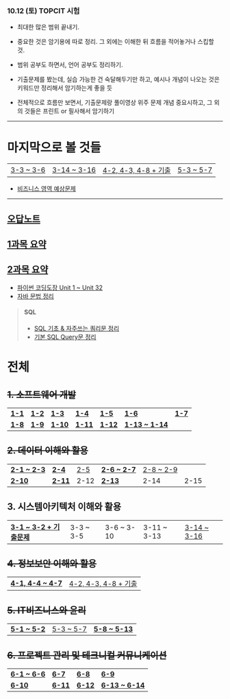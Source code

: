### 10.12 (토) TOPCIT 시험
- 최대한 많은 범위 끝내기.
- 중요한 것은 암기용에 따로 정리. 그 외에는 이해한 뒤 흐름을 적어놓거나 스킵할 것.
- 범위 공부도 하면서, 언어 공부도 정리하기.

- 기출문제를 봤는데, 실습 가능한 건 숙달해두기만 하고, 예시나 개념이 나오는 것은 키워드만 정리해서 암기하는게 좋을 듯
- 전체적으로 흐름만 보면서, 기출문제랑 풀이영상 위주 문제 개념 중요시하고, 그 외의 것들은 프린트 or 필사해서 암기하기


- - - 

# 마지막으로 볼 것들

<table>
  <tr>
    <td><a href="https://github.com/r3j0/TIL/blob/main/TOPCIT/20241011_topcit_3_3.md">3-3 ~ 3-6</a></td>
    <td><a href="https://github.com/r3j0/TIL/blob/main/TOPCIT/20241010_topcit_3_14.md">3-14 ~ 3-16</a></td>
    <td><a href="https://github.com/r3j0/TIL/blob/main/TOPCIT/20241010_topcit_4_2.md">4-2, 4-3, 4-8 + 기출</a>
    <td><a href="https://github.com/r3j0/TIL/blob/main/TOPCIT/20241009_topcit_5_5.md">5-3 ~ 5-7</td>
  </tr>
</table>

- [비즈니스 영역 예상문제](https://jinty1004.tistory.com/category/%ED%83%91%EC%8B%AF%28Topcit%29%20%EC%98%88%EC%83%81%EB%AC%B8%EC%A0%9C?page=2)

- - - 

## [오답노트](https://github.com/r3j0/TIL/blob/main/TOPCIT/20240929_topcit.md)
## [1과목 요약](https://github.com/r3j0/TIL/blob/main/TOPCIT/20241008_topcit_1.md)
## [2과목 요약](https://github.com/r3j0/TIL/blob/main/TOPCIT/20241008_topcit2.md)

- [파이썬 코딩도장 Unit 1 ~ Unit 32](https://github.com/r3j0/TIL/blob/main/TOPCIT/20240927_topcit_py.md)
- [자바 문법 정리](https://velog.io/@rlafbf222/JAVA-%EA%B8%B0%EC%B4%88-%EB%AC%B8%EB%B2%95-%EA%B0%9C%EB%85%90-%EC%A0%95%EB%A6%AC)
> #### SQL
> - [SQL 기초 & 자주쓰는 쿼리문 정리](https://365kim.tistory.com/102)
> - [기본 SQL Query문 정리](https://lcs1245.tistory.com/entry/%EA%B8%B0%EB%B3%B8-SQL-Query%EB%AC%B8-%EC%A0%95%EB%A6%AC-SELECT-INSERT-UPDATE-DELETE)


# 전체
## ~~1. 소프트웨어 개발~~
<table>
  <tr>
    <td><a href="https://github.com/r3j0/TIL/blob/main/TOPCIT/20240928_topcit_1_1.md"><b>1-1</b></a></td>
    <td><a href="https://github.com/r3j0/TIL/blob/main/TOPCIT/20240928_topcit_1_2.md"><b>1-2</b></a></td>
    <td><a href="https://github.com/r3j0/TIL/blob/main/TOPCIT/20240928_topcit_1_3.md"><b>1-3</b></a></td>
    <td><a href="https://github.com/r3j0/TIL/blob/main/TOPCIT/20240928_topcit_1_4.md"><b>1-4</b></a></td>
    <td><a href="https://github.com/r3j0/TIL/blob/main/TOPCIT/20240928_topcit_1_5.md"><b>1-5</b></a></td>
    <td><a href="https://github.com/r3j0/TIL/tree/main/TOPCIT/20241001_topcit_1_6.md"><b>1-6</b></a></td>
    <td><a href="https://github.com/r3j0/TIL/blob/main/TOPCIT/20240909_topcit.md"><b>1-7</b></a></td>
  </tr>
  <tr>
    <td><a href="https://github.com/r3j0/TIL/blob/main/TOPCIT/20240928_topcit_1_8.md"><b>1-8</b></a></td>
    <td><a href="https://github.com/r3j0/TIL/blob/main/TOPCIT/20241002_topcit_1_9.md"><b>1-9</b></a></td>
    <td><a href="https://github.com/r3j0/TIL/blob/main/TOPCIT/20241002_topcit_1_10.md"><b>1-10</b></a></td>
    <td><a href="https://github.com/r3j0/TIL/blob/main/TOPCIT/20241002_topcit_1_11.md"><b>1-11</b></a></td>
    <td><a href="https://github.com/r3j0/TIL/blob/main/TOPCIT/20241002_topcit_1_12.md"><b>1-12</b></a></td>
    <td><a href="https://github.com/r3j0/TIL/blob/main/TOPCIT/20241002_topcit_1_13.md"><b>1-13 ~ 1-14</b></a></td>
  </tr>
</table>

## ~~2. 데이터 이해와 활용~~
<table>
  <tr>
    <td><a href="https://github.com/r3j0/TIL/blob/main/TOPCIT/20241003_topcit_2_1.md"><b>2-1 ~ 2-3</b></a></td>
    <td><a href="https://github.com/r3j0/TIL/blob/main/TOPCIT/20240929_topcit_2_4.md"><b>2-4</b></a></td>
    <td><a href="https://github.com/r3j0/TIL/blob/main/TOPCIT/20240929_topcit_2_5.md">2-5</a></td>
    <td><a href="https://github.com/r3j0/TIL/blob/main/TOPCIT/20241006_topcit_2_6.md"><b>2-6 ~ 2-7</b></a></td>
    <td><a href="https://github.com/r3j0/TIL/blob/main/TOPCIT/20241003_topcit_2_8.md">2-8 ~ 2-9</a></td>
  </tr>
  <tr>
    <td><a href="https://github.com/r3j0/TIL/blob/main/TOPCIT/20241006_topcit_2_10.md"><b>2-10</b></a></td>
    <td><a href="https://github.com/r3j0/TIL/blob/main/TOPCIT/20241006_topcit_2_11.md"><b>2-11</b></a></td>
    <td>2-12</td>
    <td><a href="https://github.com/r3j0/TIL/blob/main/TOPCIT/20241006_topcit_2_13.md"><b>2-13</b></a></td>
    <td>2-14</td>
    <td>2-15</td>
  </tr>
</table>

## 3. 시스템아키텍처 이해와 활용
<table>
  <tr>
    <td><a href="https://github.com/r3j0/TIL/blob/main/TOPCIT/20241009_topcit3.md"><b>3-1 ~ 3-2 + 기출문제</b></a></td>
    <td>3-3 ~ 3-5</td>
    <td>3-6 ~ 3-10</td>
    <td>3-11 ~ 3-13</td>
    <td><a href="https://github.com/r3j0/TIL/blob/main/TOPCIT/20241010_topcit_3_14.md">3-14 ~ 3-16</a></td>
  </tr>
</table>

## ~~4. 정보보안 이해와 활용~~
<table>
  <tr>
    <td><a href="https://github.com/r3j0/TIL/blob/main/TOPCIT/20241009_topcit_4_1.md"><b>4-1, 4-4 ~ 4-7</b></a></td>
    <td><a href="https://github.com/r3j0/TIL/blob/main/TOPCIT/20241010_topcit_4_2.md">4-2, 4-3, 4-8 + 기출</a></td>
  </tr>
</table>

## ~~5. IT비즈니스와 윤리~~
<table>
  <tr>
    <td><a href="https://github.com/r3j0/TIL/blob/main/TOPCIT/20241006_topcit_5_1.md"><b>5-1 ~ 5-2</b></a></td>
    <td><a href="https://github.com/r3j0/TIL/blob/main/TOPCIT/20241009_topcit_5_5.md">5-3 ~ 5-7</td>
    <td><a href="https://github.com/r3j0/TIL/blob/main/TOPCIT/20241006_topcit_5_9.md"><b>5-8 ~ 5-13</b></a></td>
  </tr>
</table>

## ~~6. 프로젝트 관리 및 테크니컬 커뮤니케이션~~
<table>
  <tr>
    <td><a href="https://github.com/r3j0/TIL/blob/main/TOPCIT/20240930_topcit6.md"><b>6-1 ~ 6-6</b></a></td>
    <td><a href="https://github.com/r3j0/TIL/blob/main/TOPCIT/20241001_topcit6.md"><b>6-7</b></a></td>
    <td><a href="https://github.com/r3j0/TIL/blob/main/TOPCIT/20241005_topcit_6_8.md"><b>6-8</b></a></td>
    <td><a href="https://github.com/r3j0/TIL/blob/main/TOPCIT/20241005_topcit_6_9.md"><b>6-9</b></a></td>
  </tr>
  <tr>
    <td><a href="https://github.com/r3j0/TIL/blob/main/TOPCIT/20241005_topcit_6_10.md"><b>6-10</b></a></td>
    <td><a href="https://github.com/r3j0/TIL/blob/main/TOPCIT/20241005_topcit_6_11.md"><b>6-11</b></a></td>
    <td><a href="https://github.com/r3j0/TIL/blob/main/TOPCIT/20241005_topcit_6_12.md"><b>6-12</b></a></td>
    <td><a href="https://github.com/r3j0/TIL/blob/main/TOPCIT/20241006_topcit_6_13.md"><b>6-13 ~ 6-14</b></td>
  </tr>
</table>
